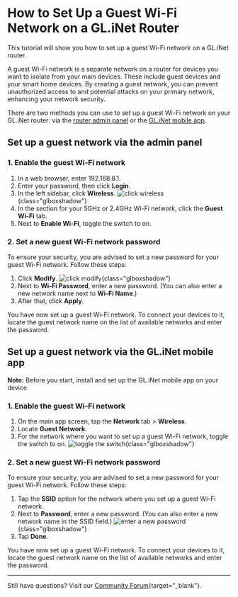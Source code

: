 # How to Set Up a Guest Wi-Fi Network on a GL.iNet Router

This tutorial will show you how to set up a guest Wi-Fi network on a GL.iNet router. 

A guest Wi-Fi network is a separate network on a router for devices you want to isolate from your main devices. These include guest devices and your smart home devices. By creating a guest network, you can prevent unauthorized access to and potential attacks on your primary network, enhancing your network security. 

There are two methods you can use to set up a guest Wi-Fi network on your GL.iNet router: via the [router admin panel](#set-up-a-guest-network-via-the-admin-panel) or the [GL.iNet mobile app](#set-up-a-guest-network-via-the-glinet-mobile-app). 

## Set up a guest network via the admin panel 

### 1. Enable the guest Wi-Fi network

1. In a web browser, enter 192.168.8.1. 
2. Enter your password, then click **Login**. 
3. In the left sidebar, click **Wireless**.
![click wireless](https://static.gl-inet.com/docs/router/en/4/tutorials/how_to_set_up_a_guest_network/click-wireless.jpeg){class="glboxshadow"}
4. In the section for your 5GHz or 2.4GHz Wi-Fi network, click the **Guest Wi-Fi** tab. 
5. Next to **Enable Wi-Fi**, toggle the switch to on. 

### 2. Set a new guest Wi-Fi network password

To ensure your security, you are advised to set a new password for your guest Wi-Fi network. Follow these steps: 

1. Click **Modify**.
![click modify](https://static.gl-inet.com/docs/router/en/4/tutorials/how_to_set_up_a_guest_network/click-modify.jpeg){class="glboxshadow"}
2. Next to **Wi-Fi Password**, enter a new password. (You can also enter a new network name next to **Wi-Fi Name**.)
3. After that, click **Apply**.

You have now set up a guest Wi-Fi network. To connect your devices to it, locate the guest network name on the list of available networks and enter the password.  

## Set up a guest network via the GL.iNet mobile app

**Note:** Before you start, install and set up the GL.iNet mobile app on your device. 

### 1. Enable the guest Wi-Fi network

1. On the main app screen, tap the **Network** tab > **Wireless**.
2. Locate **Guest Network**. 
3. For the network where you want to set up a guest Wi-Fi network, toggle the switch to on. 
![toggle the switch](https://static.gl-inet.com/docs/router/en/4/tutorials/how_to_set_up_a_guest_network/toggle-on-guest-network.jpeg){class="glboxshadow"}

### 2. Set a new guest Wi-Fi network password

To ensure your security, you are advised to set a new password for your guest Wi-Fi network. Follow these steps: 

1. Tap the **SSID** option for the network where you set up a guest Wi-Fi network. 
2. Next to **Password**, enter a new password. (You can also enter a new network name in the SSID field.) 
![enter a new password](https://static.gl-inet.com/docs/router/en/4/tutorials/how_to_set_up_a_guest_network/tap-password.jpeg){class="glboxshadow"}
3. Tap **Done**.

You have now set up a guest Wi-Fi network. To connect your devices to it, locate the guest network name on the list of available networks and enter the password.  

---

Still have questions? Visit our [Community Forum](https://forum.gl-inet.com){target="_blank"}.